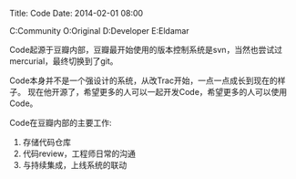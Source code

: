 Title: Code
Date: 2014-02-01 08:00

C:Community O:Original D:Developer E:Eldamar

Code起源于豆瓣内部，豆瓣最开始使用的版本控制系统是svn，当然也尝试过mercurial，最终切换到了git。

Code本身并不是一个强设计的系统，从改Trac开始，一点一点成长到现在的样子。
现在他开源了，希望更多的人可以一起开发Code，希望更多的人可以使用Code。

Code在豆瓣内部的主要工作:
1. 存储代码仓库
1. 代码review，工程师日常的沟通
1. 与持续集成，上线系统的联动

